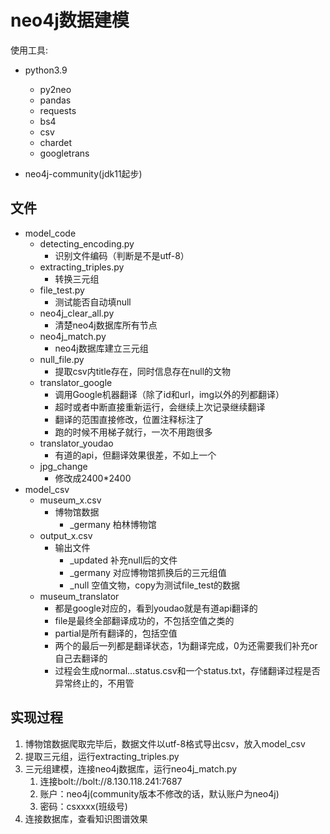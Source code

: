 # neo4j数据建模

使用工具:

* python3.9
  * py2neo
  * pandas
  * requests
  * bs4
  * csv
  * chardet
  * googletrans

* neo4j-community(jdk11起步)

## 文件

* model_code
  * detecting_encoding.py
    * 识别文件编码（判断是不是utf-8）
  * extracting_triples.py  
    * 转换三元组
  * file_test.py
    * 测试能否自动填null
  * neo4j_clear_all.py
    * 清楚neo4j数据库所有节点
  * neo4j_match.py
    * neo4j数据库建立三元组
  * null_file.py
    * 提取csv内title存在，同时信息存在null的文物
  * translator_google
    * 调用Google机器翻译（除了id和url，img以外的列都翻译）
    * 超时或者中断直接重新运行，会继续上次记录继续翻译
    * 翻译的范围直接修改，位置注释标注了
    * 跑的时候不用梯子就行，一次不用跑很多
  * translator_youdao
    * 有道的api，但翻译效果很差，不如上一个
  * jpg_change
    * 修改成2400*2400
* model_csv
  * museum_x.csv
    * 博物馆数据
      * _germany 柏林博物馆
  * output_x.csv
    * 输出文件
      * _updated 补充null后的文件
      * _germany 对应博物馆抓换后的三元组值
      * _null 空值文物，copy为测试file_test的数据
  * museum_translator
    * 都是google对应的，看到youdao就是有道api翻译的
    * file是最终全部翻译成功的，不包括空值之类的
    * partial是所有翻译的，包括空值
    * 两个的最后一列都是翻译状态，1为翻译完成，0为还需要我们补充or自己去翻译的
    * 过程会生成normal...status.csv和一个status.txt，存储翻译过程是否异常终止的，不用管
 

## 实现过程

1. 博物馆数据爬取完毕后，数据文件以utf-8格式导出csv，放入model_csv
2. 提取三元组，运行extracting_triples.py 
3. 三元组建模，连接neo4j数据库，运行neo4j_match.py
   1. 连接bolt://bolt://8.130.118.241:7687
   2. 账户：neo4j(community版本不修改的话，默认账户为neo4j)
   3. 密码：csxxxx(班级号)
4. 连接数据库，查看知识图谱效果

